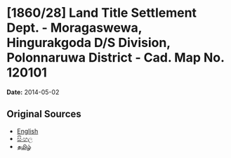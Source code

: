 # [1860/28] Land Title Settlement Dept. - Moragaswewa, Hingurakgoda D/S Division, Polonnaruwa District - Cad. Map No. 120101

**Date:** 2014-05-02

## Original Sources

- [English](https://documents.gov.lk/view/extra-gazettes/2014/5/1860-28_E.pdf)
- [සිංහල](https://documents.gov.lk/view/extra-gazettes/2014/5/1860-28_S.pdf)
- [தமிழ்](https://documents.gov.lk/view/extra-gazettes/2014/5/1860-28_T.pdf)
